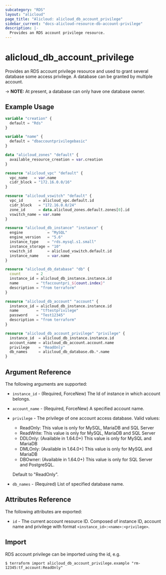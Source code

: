 ```yaml
---
subcategory: "RDS"
layout: "alicloud"
page_title: "Alicloud: alicloud_db_account_privilege"
sidebar_current: "docs-alicloud-resource-db-account-privilege"
description: |-
  Provides an RDS account privilege resource.
---
```


# alicloud\_db\_account\_privilege

Provides an RDS account privilege resource and used to grant several database some access privilege. A database can be granted by multiple account.

-> **NOTE:** At present, a database can only have one database owner.

## Example Usage

```terraform
variable "creation" {
  default = "Rds"
}

variable "name" {
  default = "dbaccountprivilegebasic"
}

data "alicloud_zones" "default" {
  available_resource_creation = var.creation
}

resource "alicloud_vpc" "default" {
  vpc_name   = var.name
  cidr_block = "172.16.0.0/16"
}

resource "alicloud_vswitch" "default" {
  vpc_id       = alicloud_vpc.default.id
  cidr_block   = "172.16.0.0/24"
  zone_id      = data.alicloud_zones.default.zones[0].id
  vswitch_name = var.name
}

resource "alicloud_db_instance" "instance" {
  engine           = "MySQL"
  engine_version   = "5.6"
  instance_type    = "rds.mysql.s1.small"
  instance_storage = "10"
  vswitch_id       = alicloud_vswitch.default.id
  instance_name    = var.name
}

resource "alicloud_db_database" "db" {
  count       = 2
  instance_id = alicloud_db_instance.instance.id
  name        = "tfaccountpri_${count.index}"
  description = "from terraform"
}

resource "alicloud_db_account" "account" {
  instance_id = alicloud_db_instance.instance.id
  name        = "tftestprivilege"
  password    = "Test12345"
  description = "from terraform"
}

resource "alicloud_db_account_privilege" "privilege" {
  instance_id  = alicloud_db_instance.instance.id
  account_name = alicloud_db_account.account.name
  privilege    = "ReadOnly"
  db_names     = alicloud_db_database.db.*.name
}
```

## Argument Reference

The following arguments are supported:

* `instance_id` - (Required, ForceNew) The Id of instance in which account belongs.
* `account_name` - (Required, ForceNew) A specified account name.
* `privilege` - The privilege of one account access database. Valid values: 
    - ReadOnly: This value is only for MySQL, MariaDB and SQL Server
    - ReadWrite: This value is only for MySQL, MariaDB and SQL Server
    - DDLOnly: (Available in 1.64.0+) This value is only for MySQL and MariaDB
    - DMLOnly: (Available in 1.64.0+) This value is only for MySQL and MariaDB
    - DBOwner: (Available in 1.64.0+) This value is only for SQL Server and PostgreSQL.
     
   Default to "ReadOnly". 
* `db_names` - (Required) List of specified database name.

## Attributes Reference

The following attributes are exported:

* `id` - The current account resource ID. Composed of instance ID, account name and privilege with format `<instance_id>:<name>:<privilege>`.

## Import

RDS account privilege can be imported using the id, e.g.

```shell
$ terraform import alicloud_db_account_privilege.example "rm-12345:tf_account:ReadOnly"
```
